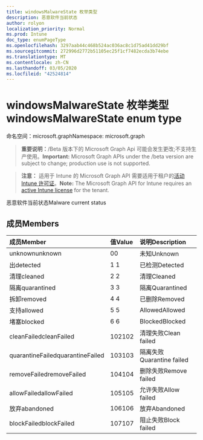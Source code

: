 ```yaml
---
title: windowsMalwareState 枚举类型
description: 恶意软件当前状态
author: rolyon
localization_priority: Normal
ms.prod: Intune
doc_type: enumPageType
ms.openlocfilehash: 3297aab44c468b524ac036ac8c1d75ad41dd29bf
ms.sourcegitcommit: 272996d2772b51105ec25f1cf7482ecda3b74ebe
ms.translationtype: MT
ms.contentlocale: zh-CN
ms.lasthandoff: 03/05/2020
ms.locfileid: "42524814"
---
```

# <a name="windowsmalwarestate-enum-type"></a><span data-ttu-id="d8a76-103">windowsMalwareState 枚举类型</span><span class="sxs-lookup"><span data-stu-id="d8a76-103">windowsMalwareState enum type</span></span>

<span data-ttu-id="d8a76-104">命名空间：microsoft.graph</span><span class="sxs-lookup"><span data-stu-id="d8a76-104">Namespace: microsoft.graph</span></span>

> <span data-ttu-id="d8a76-105">**重要说明：**/Beta 版本下的 Microsoft Graph Api 可能会发生更改;不支持生产使用。</span><span class="sxs-lookup"><span data-stu-id="d8a76-105">**Important:** Microsoft Graph APIs under the /beta version are subject to change; production use is not supported.</span></span>

> <span data-ttu-id="d8a76-106">**注意：** 适用于 Intune 的 Microsoft Graph API 需要适用于租户的[活动 Intune 许可证](https://go.microsoft.com/fwlink/?linkid=839381)。</span><span class="sxs-lookup"><span data-stu-id="d8a76-106">**Note:** The Microsoft Graph API for Intune requires an [active Intune license](https://go.microsoft.com/fwlink/?linkid=839381) for the tenant.</span></span>

<span data-ttu-id="d8a76-107">恶意软件当前状态</span><span class="sxs-lookup"><span data-stu-id="d8a76-107">Malware current status</span></span>

## <a name="members"></a><span data-ttu-id="d8a76-108">成员</span><span class="sxs-lookup"><span data-stu-id="d8a76-108">Members</span></span>
|<span data-ttu-id="d8a76-109">成员</span><span class="sxs-lookup"><span data-stu-id="d8a76-109">Member</span></span>|<span data-ttu-id="d8a76-110">值</span><span class="sxs-lookup"><span data-stu-id="d8a76-110">Value</span></span>|<span data-ttu-id="d8a76-111">说明</span><span class="sxs-lookup"><span data-stu-id="d8a76-111">Description</span></span>|
|:---|:---|:---|
|<span data-ttu-id="d8a76-112">unknown</span><span class="sxs-lookup"><span data-stu-id="d8a76-112">unknown</span></span>|<span data-ttu-id="d8a76-113">0</span><span class="sxs-lookup"><span data-stu-id="d8a76-113">0</span></span>|<span data-ttu-id="d8a76-114">未知</span><span class="sxs-lookup"><span data-stu-id="d8a76-114">Unknown</span></span>|
|<span data-ttu-id="d8a76-115">出</span><span class="sxs-lookup"><span data-stu-id="d8a76-115">detected</span></span>|<span data-ttu-id="d8a76-116">1 </span><span class="sxs-lookup"><span data-stu-id="d8a76-116">1</span></span>|<span data-ttu-id="d8a76-117">已检测</span><span class="sxs-lookup"><span data-stu-id="d8a76-117">Detected</span></span>|
|<span data-ttu-id="d8a76-118">清理</span><span class="sxs-lookup"><span data-stu-id="d8a76-118">cleaned</span></span>|<span data-ttu-id="d8a76-119">2 </span><span class="sxs-lookup"><span data-stu-id="d8a76-119">2</span></span>|<span data-ttu-id="d8a76-120">清理</span><span class="sxs-lookup"><span data-stu-id="d8a76-120">Cleaned</span></span>|
|<span data-ttu-id="d8a76-121">隔离</span><span class="sxs-lookup"><span data-stu-id="d8a76-121">quarantined</span></span>|<span data-ttu-id="d8a76-122">3 </span><span class="sxs-lookup"><span data-stu-id="d8a76-122">3</span></span>|<span data-ttu-id="d8a76-123">隔离</span><span class="sxs-lookup"><span data-stu-id="d8a76-123">Quarantined</span></span>|
|<span data-ttu-id="d8a76-124">拆卸</span><span class="sxs-lookup"><span data-stu-id="d8a76-124">removed</span></span>|<span data-ttu-id="d8a76-125">4 </span><span class="sxs-lookup"><span data-stu-id="d8a76-125">4</span></span>|<span data-ttu-id="d8a76-126">已删除</span><span class="sxs-lookup"><span data-stu-id="d8a76-126">Removed</span></span>|
|<span data-ttu-id="d8a76-127">支持</span><span class="sxs-lookup"><span data-stu-id="d8a76-127">allowed</span></span>|<span data-ttu-id="d8a76-128">5 </span><span class="sxs-lookup"><span data-stu-id="d8a76-128">5</span></span>|<span data-ttu-id="d8a76-129">Allowed</span><span class="sxs-lookup"><span data-stu-id="d8a76-129">Allowed</span></span>|
|<span data-ttu-id="d8a76-130">堵塞</span><span class="sxs-lookup"><span data-stu-id="d8a76-130">blocked</span></span>|<span data-ttu-id="d8a76-131">6 </span><span class="sxs-lookup"><span data-stu-id="d8a76-131">6</span></span>|<span data-ttu-id="d8a76-132">Blocked</span><span class="sxs-lookup"><span data-stu-id="d8a76-132">Blocked</span></span>|
|<span data-ttu-id="d8a76-133">cleanFailed</span><span class="sxs-lookup"><span data-stu-id="d8a76-133">cleanFailed</span></span>|<span data-ttu-id="d8a76-134">102</span><span class="sxs-lookup"><span data-stu-id="d8a76-134">102</span></span>|<span data-ttu-id="d8a76-135">清理失败</span><span class="sxs-lookup"><span data-stu-id="d8a76-135">Clean failed</span></span>|
|<span data-ttu-id="d8a76-136">quarantineFailed</span><span class="sxs-lookup"><span data-stu-id="d8a76-136">quarantineFailed</span></span>|<span data-ttu-id="d8a76-137">103</span><span class="sxs-lookup"><span data-stu-id="d8a76-137">103</span></span>|<span data-ttu-id="d8a76-138">隔离失败</span><span class="sxs-lookup"><span data-stu-id="d8a76-138">Quarantine failed</span></span>|
|<span data-ttu-id="d8a76-139">removeFailed</span><span class="sxs-lookup"><span data-stu-id="d8a76-139">removeFailed</span></span>|<span data-ttu-id="d8a76-140">104</span><span class="sxs-lookup"><span data-stu-id="d8a76-140">104</span></span>|<span data-ttu-id="d8a76-141">删除失败</span><span class="sxs-lookup"><span data-stu-id="d8a76-141">Remove failed</span></span>|
|<span data-ttu-id="d8a76-142">allowFailed</span><span class="sxs-lookup"><span data-stu-id="d8a76-142">allowFailed</span></span>|<span data-ttu-id="d8a76-143">105</span><span class="sxs-lookup"><span data-stu-id="d8a76-143">105</span></span>|<span data-ttu-id="d8a76-144">允许失败</span><span class="sxs-lookup"><span data-stu-id="d8a76-144">Allow failed</span></span>|
|<span data-ttu-id="d8a76-145">放弃</span><span class="sxs-lookup"><span data-stu-id="d8a76-145">abandoned</span></span>|<span data-ttu-id="d8a76-146">106</span><span class="sxs-lookup"><span data-stu-id="d8a76-146">106</span></span>|<span data-ttu-id="d8a76-147">放弃</span><span class="sxs-lookup"><span data-stu-id="d8a76-147">Abandoned</span></span>|
|<span data-ttu-id="d8a76-148">blockFailed</span><span class="sxs-lookup"><span data-stu-id="d8a76-148">blockFailed</span></span>|<span data-ttu-id="d8a76-149">107</span><span class="sxs-lookup"><span data-stu-id="d8a76-149">107</span></span>|<span data-ttu-id="d8a76-150">阻止失败</span><span class="sxs-lookup"><span data-stu-id="d8a76-150">Block failed</span></span>|



